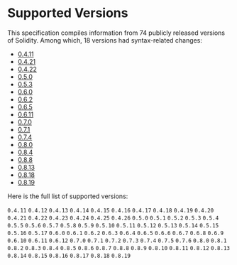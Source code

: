 <!-- This file is generated automatically by infrastructure scripts. Please don't edit by hand. -->

# Supported Versions

This specification compiles information from 74 publicly released versions of Solidity. Among which, 18 versions had syntax-related changes:

-   [0.4.11](../grammar/v0.4.11/)
-   [0.4.21](../grammar/v0.4.21/)
-   [0.4.22](../grammar/v0.4.22/)
-   [0.5.0](../grammar/v0.5.0/)
-   [0.5.3](../grammar/v0.5.3/)
-   [0.6.0](../grammar/v0.6.0/)
-   [0.6.2](../grammar/v0.6.2/)
-   [0.6.5](../grammar/v0.6.5/)
-   [0.6.11](../grammar/v0.6.11/)
-   [0.7.0](../grammar/v0.7.0/)
-   [0.7.1](../grammar/v0.7.1/)
-   [0.7.4](../grammar/v0.7.4/)
-   [0.8.0](../grammar/v0.8.0/)
-   [0.8.4](../grammar/v0.8.4/)
-   [0.8.8](../grammar/v0.8.8/)
-   [0.8.13](../grammar/v0.8.13/)
-   [0.8.18](../grammar/v0.8.18/)
-   [0.8.19](../grammar/v0.8.19/)

Here is the full list of supported versions:

`0.4.11`
`0.4.12`
`0.4.13`
`0.4.14`
`0.4.15`
`0.4.16`
`0.4.17`
`0.4.18`
`0.4.19`
`0.4.20`
`0.4.21`
`0.4.22`
`0.4.23`
`0.4.24`
`0.4.25`
`0.4.26`
`0.5.0`
`0.5.1`
`0.5.2`
`0.5.3`
`0.5.4`
`0.5.5`
`0.5.6`
`0.5.7`
`0.5.8`
`0.5.9`
`0.5.10`
`0.5.11`
`0.5.12`
`0.5.13`
`0.5.14`
`0.5.15`
`0.5.16`
`0.5.17`
`0.6.0`
`0.6.1`
`0.6.2`
`0.6.3`
`0.6.4`
`0.6.5`
`0.6.6`
`0.6.7`
`0.6.8`
`0.6.9`
`0.6.10`
`0.6.11`
`0.6.12`
`0.7.0`
`0.7.1`
`0.7.2`
`0.7.3`
`0.7.4`
`0.7.5`
`0.7.6`
`0.8.0`
`0.8.1`
`0.8.2`
`0.8.3`
`0.8.4`
`0.8.5`
`0.8.6`
`0.8.7`
`0.8.8`
`0.8.9`
`0.8.10`
`0.8.11`
`0.8.12`
`0.8.13`
`0.8.14`
`0.8.15`
`0.8.16`
`0.8.17`
`0.8.18`
`0.8.19`
